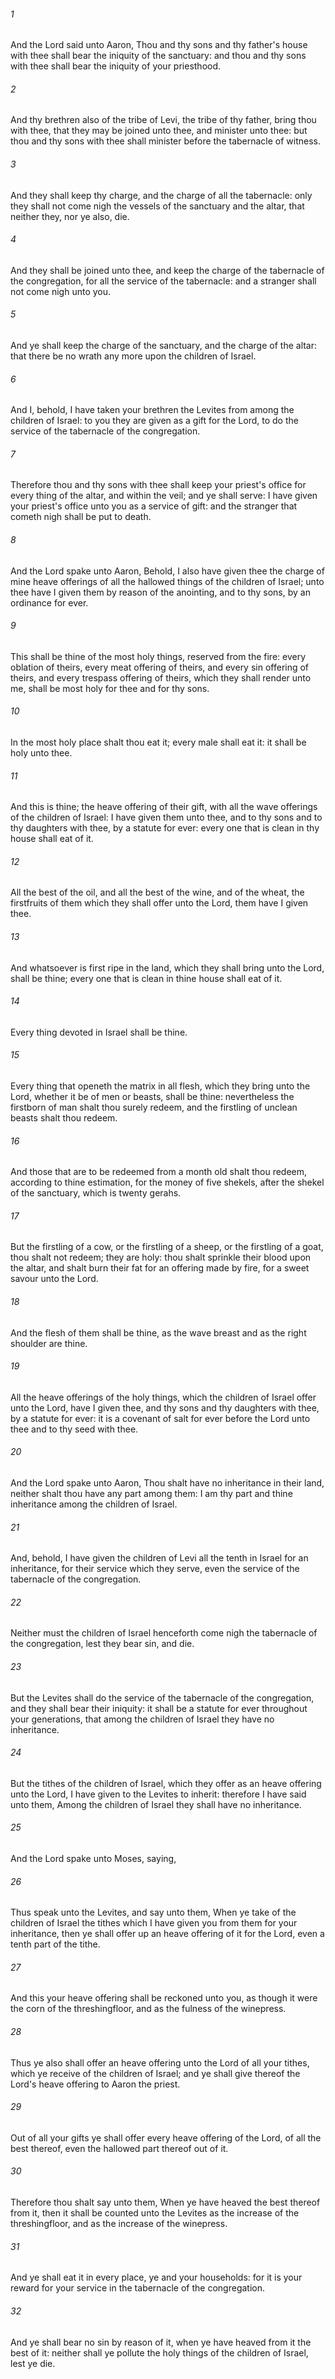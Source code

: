 ###### 1
And the Lord said unto Aaron, Thou and thy sons and thy father's house with thee shall bear the iniquity of the sanctuary: and thou and thy sons with thee shall bear the iniquity of your priesthood.

###### 2
And thy brethren also of the tribe of Levi, the tribe of thy father, bring thou with thee, that they may be joined unto thee, and minister unto thee: but thou and thy sons with thee shall minister before the tabernacle of witness.

###### 3
And they shall keep thy charge, and the charge of all the tabernacle: only they shall not come nigh the vessels of the sanctuary and the altar, that neither they, nor ye also, die.

###### 4
And they shall be joined unto thee, and keep the charge of the tabernacle of the congregation, for all the service of the tabernacle: and a stranger shall not come nigh unto you.

###### 5
And ye shall keep the charge of the sanctuary, and the charge of the altar: that there be no wrath any more upon the children of Israel.

###### 6
And I, behold, I have taken your brethren the Levites from among the children of Israel: to you they are given as a gift for the Lord, to do the service of the tabernacle of the congregation.

###### 7
Therefore thou and thy sons with thee shall keep your priest's office for every thing of the altar, and within the veil; and ye shall serve: I have given your priest's office unto you as a service of gift: and the stranger that cometh nigh shall be put to death.

###### 8
And the Lord spake unto Aaron, Behold, I also have given thee the charge of mine heave offerings of all the hallowed things of the children of Israel; unto thee have I given them by reason of the anointing, and to thy sons, by an ordinance for ever.

###### 9
This shall be thine of the most holy things, reserved from the fire: every oblation of theirs, every meat offering of theirs, and every sin offering of theirs, and every trespass offering of theirs, which they shall render unto me, shall be most holy for thee and for thy sons.

###### 10
In the most holy place shalt thou eat it; every male shall eat it: it shall be holy unto thee.

###### 11
And this is thine; the heave offering of their gift, with all the wave offerings of the children of Israel: I have given them unto thee, and to thy sons and to thy daughters with thee, by a statute for ever: every one that is clean in thy house shall eat of it.

###### 12
All the best of the oil, and all the best of the wine, and of the wheat, the firstfruits of them which they shall offer unto the Lord, them have I given thee.

###### 13
And whatsoever is first ripe in the land, which they shall bring unto the Lord, shall be thine; every one that is clean in thine house shall eat of it.

###### 14
Every thing devoted in Israel shall be thine.

###### 15
Every thing that openeth the matrix in all flesh, which they bring unto the Lord, whether it be of men or beasts, shall be thine: nevertheless the firstborn of man shalt thou surely redeem, and the firstling of unclean beasts shalt thou redeem.

###### 16
And those that are to be redeemed from a month old shalt thou redeem, according to thine estimation, for the money of five shekels, after the shekel of the sanctuary, which is twenty gerahs.

###### 17
But the firstling of a cow, or the firstling of a sheep, or the firstling of a goat, thou shalt not redeem; they are holy: thou shalt sprinkle their blood upon the altar, and shalt burn their fat for an offering made by fire, for a sweet savour unto the Lord.

###### 18
And the flesh of them shall be thine, as the wave breast and as the right shoulder are thine.

###### 19
All the heave offerings of the holy things, which the children of Israel offer unto the Lord, have I given thee, and thy sons and thy daughters with thee, by a statute for ever: it is a covenant of salt for ever before the Lord unto thee and to thy seed with thee.

###### 20
And the Lord spake unto Aaron, Thou shalt have no inheritance in their land, neither shalt thou have any part among them: I am thy part and thine inheritance among the children of Israel.

###### 21
And, behold, I have given the children of Levi all the tenth in Israel for an inheritance, for their service which they serve, even the service of the tabernacle of the congregation.

###### 22
Neither must the children of Israel henceforth come nigh the tabernacle of the congregation, lest they bear sin, and die.

###### 23
But the Levites shall do the service of the tabernacle of the congregation, and they shall bear their iniquity: it shall be a statute for ever throughout your generations, that among the children of Israel they have no inheritance.

###### 24
But the tithes of the children of Israel, which they offer as an heave offering unto the Lord, I have given to the Levites to inherit: therefore I have said unto them, Among the children of Israel they shall have no inheritance.

###### 25
And the Lord spake unto Moses, saying,

###### 26
Thus speak unto the Levites, and say unto them, When ye take of the children of Israel the tithes which I have given you from them for your inheritance, then ye shall offer up an heave offering of it for the Lord, even a tenth part of the tithe.

###### 27
And this your heave offering shall be reckoned unto you, as though it were the corn of the threshingfloor, and as the fulness of the winepress.

###### 28
Thus ye also shall offer an heave offering unto the Lord of all your tithes, which ye receive of the children of Israel; and ye shall give thereof the Lord's heave offering to Aaron the priest.

###### 29
Out of all your gifts ye shall offer every heave offering of the Lord, of all the best thereof, even the hallowed part thereof out of it.

###### 30
Therefore thou shalt say unto them, When ye have heaved the best thereof from it, then it shall be counted unto the Levites as the increase of the threshingfloor, and as the increase of the winepress.

###### 31
And ye shall eat it in every place, ye and your households: for it is your reward for your service in the tabernacle of the congregation.

###### 32
And ye shall bear no sin by reason of it, when ye have heaved from it the best of it: neither shall ye pollute the holy things of the children of Israel, lest ye die.

